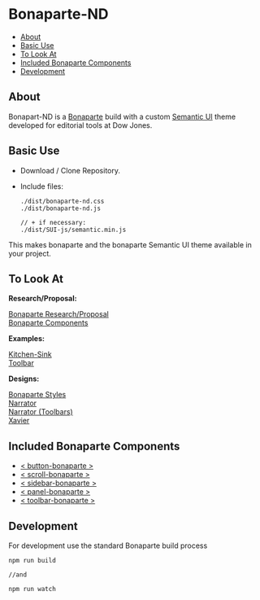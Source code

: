 # Bonaparte-ND

- [About](#about)
- [Basic Use](#basic-use)
- [To Look At](#to-look-at)
- [Included Bonaparte Components](#included-bonaparte-components)
- [Development](#development)

## About

Bonapart-ND is a [Bonaparte](https://github.dowjones.net/bonaparte/bonaparte) build with a custom [Semantic UI](http://semantic-ui.com) theme developed for editorial tools at Dow Jones.

## Basic Use

- Download / Clone Repository.
- Include files: 

  ```
  ./dist/bonaparte-nd.css
  ./dist/bonaparte-nd.js

  // + if necessary:
  ./dist/SUI-js/semantic.min.js
  ```
  
This makes bonaparte and the bonaparte Semantic UI theme available in your project.

## To Look At

__Research/Proposal:__

[Bonaparte Research/Proposal](https://docs.google.com/a/dowjones.com/document/d/1l0vsb8ZkeJjaNtEFa-49VCAalIajGf0l4zmKBbP95sI/edit?usp=sharing)
<br>
[Bonaparte Components](https://docs.google.com/a/dowjones.com/document/d/11ufSpZOKBbgdOJ5NUsfq_Yk-ziA9sWgTJiMd1G02IzA/edit?usp=sharing)


__Examples:__

[Kitchen-Sink](http://dowjones.github.io/bonaparte/examples/kitchen-sink.html)
<br>
[Toolbar](http://dowjones.github.io/bonaparte/examples/toolbar.html)


__Designs:__

[Bonaparte Styles](http://dowjones.github.io/bonaparte/designs/Bonaparte%20v0.2.pdf)
<br>
[Narrator](http://dowjones.github.io/bonaparte/designs/Narrator%20UI%20v0.1.pdf)
<br>
[Narrator (Toolbars)](http://dowjones.github.io/bonaparte/designs/Narrator%20UI%20v0.1%20-%20toolbars.pdf)
<br>
[Xavier](http://dowjones.github.io/bonaparte/designs/Xavier%20UI%20v0.2.pdf)

## Included Bonaparte Components

  - [< button-bonaparte >](https://github.dowjones.net/bonaparte/bonaparte-button)
  - [< scroll-bonaparte >](https://github.dowjones.net/bonaparte/bonaparte-scroll)
  - [< sidebar-bonaparte >](https://github.dowjones.net/bonaparte/bonaparte-sidebar)
  - [< panel-bonaparte >](https://github.dowjones.net/bonaparte/bonaparte-panel)
  - [< toolbar-bonaparte >](https://github.dowjones.net/bonaparte/bonaparte-toolbar)

## Development

For development use the standard Bonaparte build process

```
npm run build

//and

npm run watch

```
